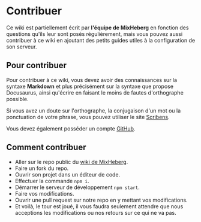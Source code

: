 ---
---

# Contribuer

Ce wiki est partiellement écrit par **l'équipe de MixHeberg** en fonction des questions qu'ils leur sont posés régulièrement, mais vous pouvez aussi contribuer à ce wiki en ajoutant des petits guides utiles à la configuration de son serveur.

## Pour contribuer

Pour contribuer à ce wiki, vous devez avoir des connaissances sur la syntaxe **Markdown** et plus précisément sur la syntaxe que propose Docusaurus, ainsi qu'écrire en faisant le moins de fautes d'orthographe possible.

Si vous avez un doute sur l'orthographe, la conjugaison d'un mot ou la ponctuation de votre phrase, vous pouvez utiliser le site [Scribens](https://www.scribens.fr).

Vous devez également posséder un compte [GitHub](https://github.com).

## Comment contribuer

- Aller sur le repo public du [wiki de MixHeberg](https://github.com/mixheberg/wiki).
- Faire un fork du repo.
- Ouvrir son projet dans un éditeur de code.
- Effectuer la commande `npm i`.
- Démarrer le serveur de développement `npm start`.
- Faire vos modifications.
- Ouvrir une pull request sur notre repo en y mettant vos modifications.
- Et voilà, le tour est joué, il vous faudra seulement attendre que nous acceptions les modifications ou nos retours sur ce qui ne va pas.
